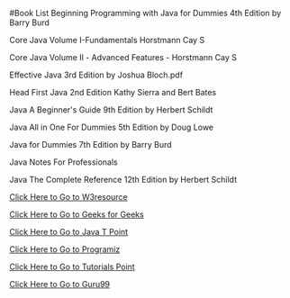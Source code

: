 #Book List
Beginning Programming with Java for Dummies 4th Edition by Barry Burd

Core Java Volume I-Fundamentals Horstmann Cay S

Core Java Volume Il - Advanced Features - Horstmann Cay S

Effective Java 3rd Edition by Joshua Bloch.pdf

Head First Java 2nd Edition Kathy Sierra and Bert Bates

Java A Beginner's Guide 9th Edition by Herbert Schildt

Java All in One For Dummies 5th Edition by Doug Lowe

Java for Dummies 7th Edition by Barry Burd

Java Notes For Professionals

Java The Complete Reference 12th Edition by Herbert Schildt


[Click Here to Go to W3resource](https://www.w3resource.com/java-tutorial/)

[Click Here to Go to Geeks for Geeks](https://www.geeksforgeeks.org/java/)

[Click Here to Go to Java T Point](https://www.javatpoint.com/java-tutorial)

[Click Here to Go to Programiz](https://www.programiz.com/java-programming)

[Click Here to Go to Tutorials Point](https://www.tutorialspoint.com/java/index.htm)

[Click Here to Go to Guru99](https://www.guru99.com/java-tutorial.html)

